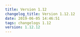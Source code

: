 ```yaml
---
title: Version 1.12
changelog_title: Version 1.12.12
date: 2019-06-05 14:46:51 
tags: changelogs 1.12
version: 1.12.12
---
```

<script src="https://gist.github.com/spinnaker-release/4a562df907add15f5188eb905fd1ed17.js"/>